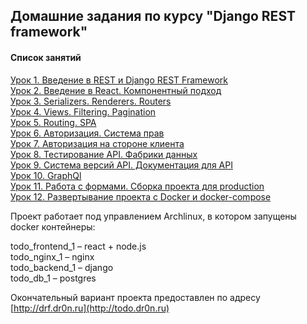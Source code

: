 ## Домашние задания по курсу "Django REST framework"
#### Список занятий

[Урок 1. Введение в REST и Django REST Framework](https://github.com/Dr0nx/todo/tree/lesson_1/) <br>
[Урок 2. Введение в React. Компонентный подход](https://github.com/Dr0nx/todo/tree/lesson_2/) <br>
[Урок 3. Serializers. Renderers. Routers](https://github.com/Dr0nx/todo/tree/lesson_3/) <br>
[Урок 4. Views. Filtering. Pagination](https://github.com/Dr0nx/todo/tree/lesson_4/) <br>
[Урок 5. Routing. SPA](https://github.com/Dr0nx/todo/tree/lesson_5/) <br>
[Урок 6. Авторизация. Система прав](https://github.com/Dr0nx/todo/tree/lesson_6/) <br>
[Урок 7. Авторизация на стороне клиента](https://github.com/Dr0nx/todo/tree/lesson_7/) <br>
[Урок 8. Тестирование API. Фабрики данных](https://github.com/Dr0nx/todo/tree/lesson_8/) <br>
[Урок 9. Система версий API. Документация для API](https://github.com/Dr0nx/todo/tree/lesson_9/) <br>
[Урок 10. GraphQl](https://github.com/Dr0nx/todo/tree/lesson_10/) <br>
[Урок 11. Работа с формами. Сборка проекта для production](https://github.com/Dr0nx/todo/tree/lesson_11/) <br>
[Урок 12. Развертывание проекта с Docker и docker-compose](https://github.com/Dr0nx/todo/tree/lesson_12/) <br>

Проект работает под управлением Archlinux, в котором запущены docker контейнеры:

todo_frontend_1 – react + node.js  
todo_nginx_1 – nginx  
todo_backend_1 – django  
todo_db_1 – postgres  

Окончательный вариант проекта предоставлен по адресу [http://drf.dr0n.ru](http://todo.dr0n.ru)
